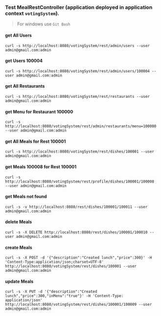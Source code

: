 ### Test MealRestController (application deployed in application context `votingSystem`).
> For windows use `Git Bash`

#### get All Users
`curl -s http://localhost:8080/votingSystem/rest/admin/users --user admin@gmail.com:admin`

#### get Users 100004
`curl -s http://localhost:8080/votingSystem/rest/admin/users/100004 --user admin@gmail.com:admin`

#### get All Restaurants
`curl -s http://localhost:8080/votingSystem/rest/restaurants --user admin@gmail.com:admin`

#### get Menu for Restaurant 100000
`curl -s http://localhost:8080/votingSystem/rest/admin/restaurants/menu=100000 --user admin@gmail.com:admin`

#### get All Meals for Rest 100001
`curl -s http://localhost:8080/votingSystem/rest/dishes/100001 --user admin@gmail.com:admin`

#### get Meals 100008 for Rest 100001
`curl -s http://localhost:8080/votingSystem/rest/profile/dishes/100001/100008  --user admin@gmail.com:admin`

#### get Meals not found
`curl -s -v http://localhost:8080/rest/dishes/100001/100011 --user admin@gmail.com:admin`

#### delete Meals
`curl -s -X DELETE http://localhost:8080/rest/dishes/100001/100010 --user admin@gmail.com:admin`

#### create Meals
`curl -s -X POST -d '{"description":"Created lunch","price":300}' -H 'Content-Type:application/json;charset=UTF-8' http://localhost:8080/votingSystem/rest/dishes/100001 --user admin@gmail.com:admin`

#### update Meals
`curl -s -X PUT -d '{"description":"Created lunch","price":300,"inMenu":"true"}' -H 'Content-Type: application/json' http://localhost:8080/votingSystem/rest/dishes/100001/100009 --user admin@gmail.com:admin`